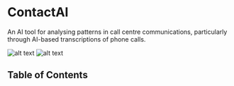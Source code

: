 # ContactAI
An AI tool for analysing patterns in call centre communications, particularly through AI-based transcriptions of phone calls.

![alt text](https://img.shields.io/github/license/h-thompson/ContactAI?style=for-the-badge "license") ![alt text](https://img.shields.io/github/downloads/h-thompson/ContactAI/total?style=for-the-badge "downloads")

## Table of Contents
